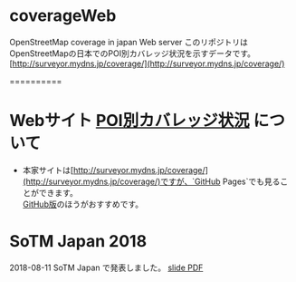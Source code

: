 # coverageWeb
OpenStreetMap coverage in japan Web server
このリポジトリは OpenStreetMapの日本でのPOI別カバレッジ状況を示すデータです。
 [http://surveyor.mydns.jp/coverage/](http://surveyor.mydns.jp/coverage/)
 
==========
 
# Webサイト [POI別カバレッジ状況](https://yuuhayashi.github.io/coverageWeb) について

 * 本家サイトは[http://surveyor.mydns.jp/coverage/](http://surveyor.mydns.jp/coverage/)ですが、`GitHub Pages`でも見ることができます。  
[GitHub版](https://yuuhayashi.github.io/coverageWeb)のほうがおすすめです。


# SoTM Japan 2018

2018-08-11 SoTM Japan で発表しました。
  [slide PDF](SoTMjp20180810.pdf)


